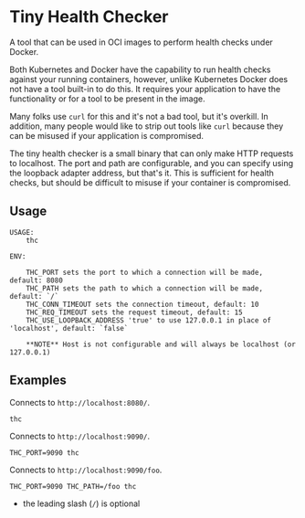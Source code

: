 # Tiny Health Checker

A tool that can be used in OCI images to perform health checks under Docker.

Both Kubernetes and Docker have the capability to run health checks against your running containers, however, unlike Kubernetes Docker does not have a tool built-in to do this. It requires your application to have the functionality or for a tool to be present in the image.

Many folks use `curl` for this and it's not a bad tool, but it's overkill. In addition, many people would like to strip out tools like `curl` because they can be misused if your application is compromised.

The tiny health checker is a small binary that can only make HTTP requests to localhost. The port and path are configurable, and you can specify using the loopback adapter address, but that's it. This is sufficient for health checks, but should be difficult to misuse if your container is compromised.

## Usage

```
USAGE:
	thc

ENV:

	THC_PORT sets the port to which a connection will be made, default: 8080
	THC_PATH sets the path to which a connection will be made, default: `/`
	THC_CONN_TIMEOUT sets the connection timeout, default: 10
	THC_REQ_TIMEOUT sets the request timeout, default: 15
	THC_USE_LOOPBACK_ADDRESS 'true' to use 127.0.0.1 in place of 'localhost', default: `false`

	**NOTE** Host is not configurable and will always be localhost (or 127.0.0.1)
```

## Examples

Connects to `http://localhost:8080/`.

```
thc
```

Connects to `http://localhost:9090/`.

```
THC_PORT=9090 thc
```

Connects to `http://localhost:9090/foo`.

```
THC_PORT=9090 THC_PATH=/foo thc
```

* the leading slash (`/`) is optional
